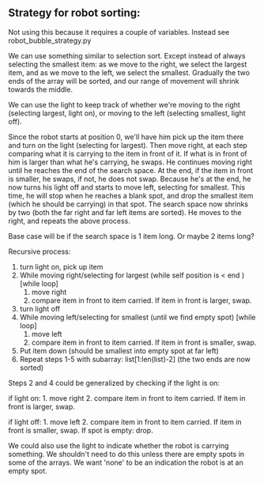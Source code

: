 ## Strategy for robot sorting:

Not using this because it requires a couple of variables. Instead see robot_bubble_strategy.py

We can use something similar to selection sort. Except instead of always selecting the smallest item: as we move to the right, we select the largest item, and as we move to the left, we select the smallest. Gradually the two ends of the array will be sorted, and our range of movement will shrink towards the middle.

We can use the light to keep track of whether we're moving to the right (selecting largest, light on), or moving to the left (selecting smallest, light off).

Since the robot starts at position 0, we'll have him pick up the item there and turn on the light (selecting for largest). Then move right, at each step comparing what it is carrying to the item in front of it. If what is in front of him is larger than what he's carrying, he swaps. He continues moving right until he reaches the end of the search space. At the end, if the item in front is smaller, he swaps, if not, he does not swap. Because he's at the end, he now turns his light off and starts to move left, selecting for smallest. This time, he will stop when he reaches a blank spot, and drop the smallest item (which he should be carrying) in that spot. The search space now shrinks by two (both the far right and far left items are sorted). He moves to the right, and repeats the above process. 

Base case will be if the search space is 1 item long. Or maybe 2 items long?

Recursive process:
1. turn light on, pick up item
2. While moving right/selecting for largest (while self position is < end ) [while loop]
    1. move right
    2. compare item in front to item carried. If item in front is larger, swap.
3. turn light off
4. While moving left/selecting for smallest (until we find empty spot) [while loop]
    1. move left
    2. compare item in front to item carried. If item in front is smaller, swap.
5. Put item down (should be smallest into empty spot at far left)
6. Repeat steps 1-5 with subarray: list[1:len(list)-2] (the two ends are now sorted)

Steps 2 and 4 could be generalized by checking if the light is on:

if light on:
    1. move right
    2. compare item in front to item carried. If item in front is larger, swap.

if light off:
    1. move left
    2. compare item in front to item carried. If item in front is smaller, swap. If spot is empty: drop.

We could also use the light to indicate whether the robot is carrying something. We shouldn't need to do this unless there are empty spots in some of the arrays. We want 'none' to be an indication the robot is at an empty spot.